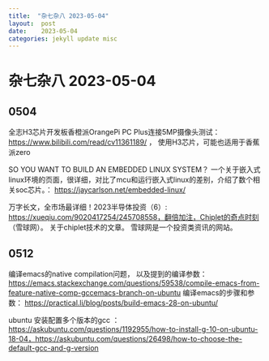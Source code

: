 ```yaml
---
title:  "杂七杂八 2023-05-04"
layout:  post
date:    2023-05-04
categories: jekyll update misc
---
```


# 杂七杂八 2023-05-04

## 0504
全志H3芯片开发板香橙派OrangePi PC Plus连接5MP摄像头测试： https://www.bilibili.com/read/cv11361189/ ， 使用H3芯片，可能也适用于香蕉派zero

SO YOU WANT TO BUILD AN EMBEDDED LINUX SYSTEM？ 一个关于嵌入式linux环境的页面，很详细，对比了mcu和运行嵌入式linux的差别，介绍了数个相关soc芯片。： https://jaycarlson.net/embedded-linux/

万字长文，全市场最详细！2023半导体投资（6）: https://xueqiu.com/9020417254/245708558，翻倍加注，Chiplet的奇点时刻 （雪球网）。 关于chiplet技术的文章。 雪球网是一个投资类资讯的网站。


## 0512
编译emacs的native compilation问题， 以及提到的编译参数： https://emacs.stackexchange.com/questions/59538/compile-emacs-from-feature-native-comp-gccemacs-branch-on-ubuntu
编译emacs的步骤和参数： https://practical.li/blog/posts/build-emacs-28-on-ubuntu/

ubuntu 安装配置多个版本的gcc ： https://askubuntu.com/questions/1192955/how-to-install-g-10-on-ubuntu-18-04，https://askubuntu.com/questions/26498/how-to-choose-the-default-gcc-and-g-version

